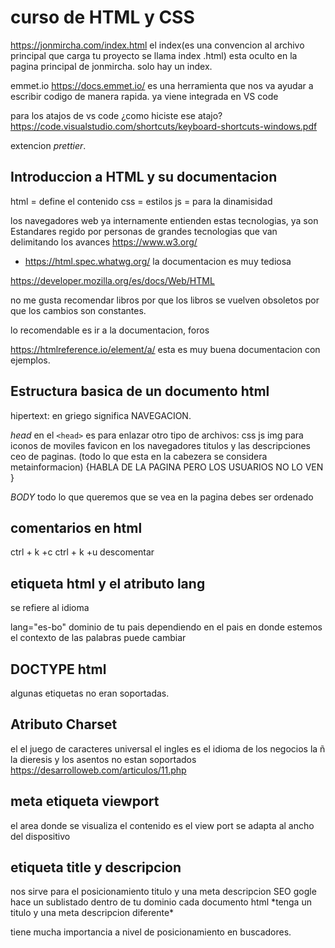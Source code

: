 # curso de HTML y CSS

https://jonmircha.com/index.html el index(es una convencion al archivo principal que carga tu proyecto se llama index .html) esta oculto en la pagina principal de jonmircha.
solo hay un index.

emmet.io https://docs.emmet.io/  es una herramienta que nos va ayudar a escribir codigo de manera rapida. ya viene integrada en VS code

para los atajos de vs code ¿como hiciste ese atajo?
https://code.visualstudio.com/shortcuts/keyboard-shortcuts-windows.pdf 

extencion _prettier_.


<h2>Introduccion a HTML y su documentacion</h2>
html = define el contenido
css = estilos 
js = para la dinamisidad

los navegadores web ya internamente entienden estas tecnologias, ya son Estandares
regido por personas de grandes tecnologias que van delimitando los avances https://www.w3.org/ 

- https://html.spec.whatwg.org/  la documentacion es muy tediosa

https://developer.mozilla.org/es/docs/Web/HTML 

no me gusta recomendar libros por que los libros se vuelven obsoletos por que los cambios son constantes.

lo recomendable es ir a la documentacion, foros 

https://htmlreference.io/element/a/ esta es muy buena documentacion con ejemplos.

<h2>Estructura basica de un documento html</h2>
hipertext: en griego significa NAVEGACION.

*head* 
en el ``<head>`` es para enlazar otro tipo de archivos: css js img para iconos de moviles favicon en los navegadores titulos y las descripciones ceo de paginas. (todo lo que esta en la cabezera se considera metainformacion) {HABLA DE LA PAGINA PERO LOS USUARIOS NO LO VEN } 

*BODY*
todo lo que queremos que se vea en la pagina
debes ser ordenado
<H2>comentarios en html</H2>
ctrl + k +c
ctrl + k +u descomentar
<h2>etiqueta html y el atributo lang</h2>

se refiere al idioma

lang="es-bo" dominio de tu pais
dependiendo en el pais en donde estemos el contexto de las palabras puede cambiar

<H2>DOCTYPE html</H2>

algunas etiquetas no eran soportadas.
<H2>Atributo Charset</H2>

el el juego de caracteres universal
el ingles es el idioma de los negocios la ñ  la dieresis y los asentos no estan soportados
https://desarrolloweb.com/articulos/11.php 

<h2>meta etiqueta viewport</h2>

el area donde se visualiza el contenido es el view port
se adapta al ancho del dispositivo

<h2>etiqueta title y descripcion</h2>
nos sirve para el posicionamiento
titulo  y una meta descripcion SEO 
gogle hace un sublistado dentro de tu dominio
cada documento html *tenga un titulo y una meta descripcion diferente*

tiene mucha importancia a nivel de posicionamiento en buscadores.

